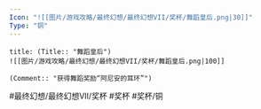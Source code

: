 ```yaml
---
Icon: "![[图片/游戏攻略/最终幻想/最终幻想VII/奖杯/舞蹈皇后.png|30]]"
Type: "铜"
---
```

```ad-common-bronze-trophy
title: (Title:: "舞蹈皇后")
![[图片/游戏攻略/最终幻想/最终幻想VII/奖杯/舞蹈皇后.png|100]]

(Comment:: "获得舞蹈奖励“阿尼安的耳环”")
```

#最终幻想/最终幻想VII/奖杯 #奖杯 #奖杯/铜
